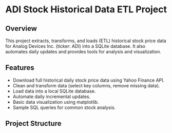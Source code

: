 # ADI Stock Historical Data ETL Project

## Overview
This project extracts, transforms, and loads (ETL) historical stock price data for Analog Devices Inc. (ticker: ADI) into a SQLite database.
It also automates daily updates and provides tools for analysis and visualization.

## Features
- Download full historical daily stock price data using Yahoo Finance API.
- Clean and transform data (select key columns, remove missing data).
- Load data into a local SQLite database.
- Automate daily incremental updates.
- Basic data visualization using matplotlib.
- Sample SQL queries for common stock analysis.

## Project Structure

